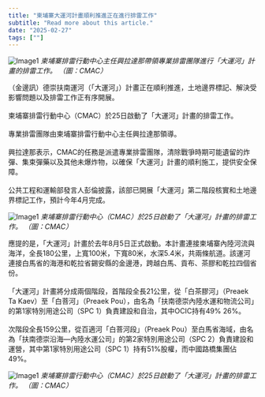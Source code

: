 ```yaml
---
title: "柬埔寨大運河計畫順利推進正在進行排雷工作"
subtitle: "Read more about this article."
date: "2025-02-27"
tags: [""]
---
```


![Image1](/thumbnails/grand-canal-demining.jpg "Meeting")
*柬埔寨排雷行動中心主任興拉達那帶領專業排雷團隊進行「大運河」計畫的排雷工作。 （圖：CMAC）*

（金邊訊）德崇扶南運河（「大運河」）計畫正在順利推進，土地邊界標記、解決受影響問題以及排雷工作正有序開展。<br/><br/>
柬埔寨排雷行動中心（CMAC）於25日啟動了「大運河」計畫的排雷工作。<br/><br/>
專業排雷團隊由柬埔寨排雷行動中心主任興拉達那領導。<br/><br/>
興拉達那表示，CMAC的任務是派遣專業排雷團隊，清除戰爭時期可能遺留的炸彈、集束彈藥以及其他未爆炸物，以確保「大運河」計畫的順利施工，提供安全保障。<br/><br/>
公共工程和運輸部發言人彭倫披露，該部已開展「大運河」第二階段核實和土地邊界標記工作，預計今年4月完成。

![Image1](/images/grand-canal-demining/img1.jpg "Meeting")
*柬埔寨排雷行動中心（CMAC）於25日啟動了「大運河」計畫的排雷工作。 （圖：CMAC）*

應提的是，「大運河」計畫於去年8月5日正式啟動。本計畫連接柬埔寨內陸河流與海洋，全長180公里，上寬100米，下寬80米，水深5.4米，共兩條航道。該運河連接白馬省的海港和乾拉省錫安縣的金邊港，跨越白馬、貢布、茶膠和乾拉四個省份。<br/><br/>
「大運河」計畫將分成兩個階段，首階段全長21公里，從「白茶膠河」（Preaek Ta Kaev）至「白菩河」（Preaek Pou），由名為「扶南德崇內陸水運和物流公司」的第1家特別用途公司（SPC 1）負責建設和自治，其中OCIC持有49% 26%。<br/><br/>
次階段全長159公里，從百適河「白菩河段」（Preaek Pou）至白馬省海域，由名為「扶南德崇沿海—內陸水運公司」的第2家特別用途公司（SPC 2）負責建設和運營，其中第1家特別用途公司（SPC 1）持有51%股權，而中國路橋集團佔49%。

![Image1](/images/grand-canal-demining/img2.jpg "Meeting")
*柬埔寨排雷行動中心（CMAC）於25日啟動了「大運河」計畫的排雷工作。 （圖：CMAC）*

